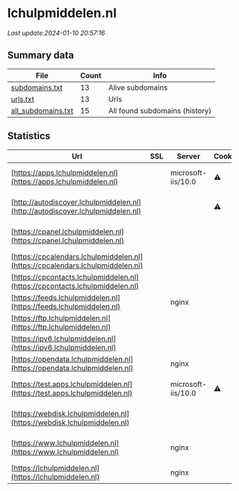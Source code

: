 # lchulpmiddelen.nl
*Last update:2024-01-10 20:57:16*
## Summary data
| File       | Count | Info |
|------------|-------|------|
|[subdomains.txt](/data/lchulpmiddelen/subdomains.txt)|13|Alive subdomains|
|[urls.txt](/data/lchulpmiddelen/urls.txt)|13|Urls|
|[all_subdomains.txt](/data/lchulpmiddelen/all_subdomains.txt)|15|All found subdomains (history)|
## Statistics
| Url | SSL | Server | Cookie | HSTS | CSP | XFO | XXP | RP | Tech |
|------------|-------|------|------|------|------|------|------|------|------|
|[https://apps.lchulpmiddelen.nl](https://apps.lchulpmiddelen.nl)| |microsoft-iis/10.0|:warning: | | | | |:white_check_mark: |Azure IIS:10.0 Micro...|
|[http://autodiscover.lchulpmiddelen.nl](http://autodiscover.lchulpmiddelen.nl)| | |:warning: |:white_check_mark: | |:white_check_mark: |:white_check_mark: |:white_check_mark: |IIS:10.0 Microsoft A...|
|[https://cpanel.lchulpmiddelen.nl](https://cpanel.lchulpmiddelen.nl)| | | | | | | |:white_check_mark: |HTTP/3 LiteSpeed cPa...|
|[https://cpcalendars.lchulpmiddelen.nl](https://cpcalendars.lchulpmiddelen.nl)| | | | | | | |:white_check_mark: |HTTP/3 LiteSpeed|
|[https://cpcontacts.lchulpmiddelen.nl](https://cpcontacts.lchulpmiddelen.nl)| | | | | | | |:white_check_mark: |HTTP/3 LiteSpeed|
|[https://feeds.lchulpmiddelen.nl](https://feeds.lchulpmiddelen.nl)| |nginx| |:white_check_mark: | |:white_check_mark: |:white_check_mark: |:white_check_mark: |HSTS Nginx|
|[https://ftp.lchulpmiddelen.nl](https://ftp.lchulpmiddelen.nl)| | | | | | | |:white_check_mark: |HTTP/3 LiteSpeed|
|[https://ipv6.lchulpmiddelen.nl](https://ipv6.lchulpmiddelen.nl)| | | | | | | |:white_check_mark: |HTTP/3 LiteSpeed|
|[https://opendata.lchulpmiddelen.nl](https://opendata.lchulpmiddelen.nl)| |nginx| |:white_check_mark: | |:white_check_mark: |:white_check_mark: |:white_check_mark: |HSTS Nginx|
|[https://test.apps.lchulpmiddelen.nl](https://test.apps.lchulpmiddelen.nl)| |microsoft-iis/10.0|:warning: | | | | |:white_check_mark: |Azure IIS:10.0 Micro...|
|[https://webdisk.lchulpmiddelen.nl](https://webdisk.lchulpmiddelen.nl)| | | | | | | |:white_check_mark: |Basic HTTP/3 LiteSpe...|
|[https://www.lchulpmiddelen.nl](https://www.lchulpmiddelen.nl)| |nginx| |:white_check_mark: |:warning: |:white_check_mark: |:white_check_mark: |:white_check_mark: |Bloomreach HSTS Ngin...|
|[https://lchulpmiddelen.nl](https://lchulpmiddelen.nl)| |nginx| |:white_check_mark: |:warning: |:white_check_mark: |:white_check_mark: |:white_check_mark: |HSTS Nginx|